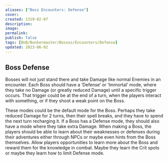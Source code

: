 ```yaml
---
aliases: ["Boss Encounters: Defense"]
cover: 
created: 1319-02-07
description: 
image: 
permalink: 
publish: false
tags: [BnB/Bunkermaster/Bosses/Encounters/Defense]
updated: 2023-06-02
---
```


## Boss Defense

Bosses will not just stand there and take Damage like normal Enemies in an encounter. Each Boss should have a ‘Defense’ or ‘Immortal’ mode, where they take no Damage (or greatly reduced Damage) until a specific trigger occurs. That trigger could be at the end of a turn, when the players interact with something, or if they shoot a weak point on the Boss.

These modes could be the default mode for the Boss. Perhaps they take reduced Damage for 2 turns, then their spell breaks, and they have to spend the next turn recharging it. If a Boss has a Defense mode, they should also have a mode where they take extra Damage. When making a Boss, the players should be able to learn about their weaknesses or defenses during their adventures either through NPCs or maybe even hints from the Boss themselves. Allow players opportunities to learn more about the Boss and reward them for the knowledge in combat. Maybe they learn the Crit spots or maybe they learn how to limit Defense mode.
